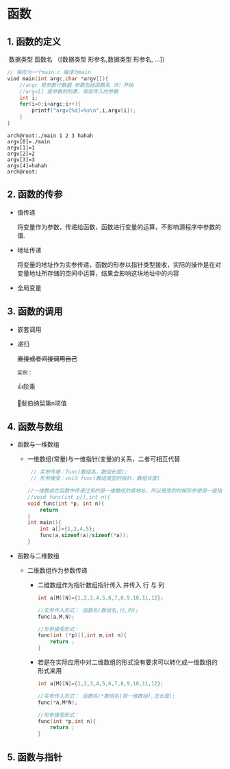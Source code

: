 # 函数

## 1. 函数的定义

​				数据类型     函数名  （[数据类型 形参名,数据类型 形参名, ...]）

```c
// 保存为一个main.c 编译为main
viod main(int argc,char *argv[]){  
    //argc 是参数计数器 参数包括函数名（0）开始
    //argv[] 是参数的列表，保存传入的参数
  	int i;
    for(i=0;i<argc;i++){
        printf("argv[%d]=%s\n",i,argv[i]);
    }  
}
```

```shell
arch@root:./main 1 2 3 hahah
argv[0]=./main
argv[1]=1
argv[2]=2
argv[3]=3
argv[4]=hahah
arch@root:
```



## 2. 函数的传参

* 值传递

  ​	将变量作为参数，传递给函数，函数进行变量的运算，不影响源程序中参数的值.

* 地址传递

    ​     将变量的地址作为实参传递，函数的形参以指针类型接收，实际的操作是在对变量地址所存储的空间中运算，结果会影响这块地址中的内容

* 全局变量

## 3. 函数的调用

* 嵌套调用

* 递归

  ~~直接或者间接调用自己~~

  `实例：`

  👍阶乘

  🐁斐伯纳契第n项值

## 4. 函数与数组

- 函数与一维数组

  * 一维数组(常量)与一维指针(变量)的关系，二者可相互代替 

    ```c
     // 实参传递：func(数组名，数组长度);
     // 形参接受：void func(数组类型的指针，数组长度)
    
    //一维数组在函数中传递过来的是一维数组的首地址，所以接受的时候形参使用一级指针（*p等价与p[]）
    //void func(int p[],int n){
    void func(int *p, int n){
        return 
    }
    int main(){
    	int a[]={1,2,4,5};
        func(a,sizeof(a)/sizeof(*a));
    }
    ```

    
* 函数与二维数组

  * 二维数组作为参数传递 

    * 二维数组作为指针数组指针传入 并传入 行 与 列

      ```c
      int a[M][N]={1,2,3,4,5,6,7,8,9,10,11,12};       
      
      //实参传入形式： 函数名(数组名,行,列);
      func(a,M,N);
      
      //形参接受形式： 
      func(int (*p)[],int m,int n){
          return ;
      }
      ```

      

    * 若是在实际应用中对二维数组的形式没有要求可以转化成一维数组的形式来用

      ```c
      int a[M][N]={1,2,3,4,5,6,7,8,9,10,11,12};       
      
      //实参传入形式： 函数名(*数组名(转一维数组),总长度);
      func(*a,M*N);
      
      //形参接受形式： 
      func(int *p,int n){
          return ;
      }
      ```

      


 ## 5. 函数与指针



